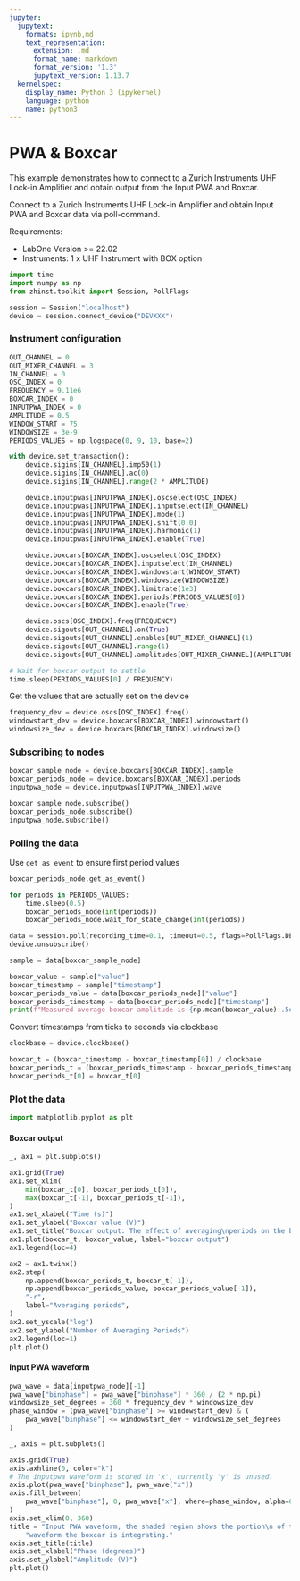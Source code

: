 ```yaml
---
jupyter:
  jupytext:
    formats: ipynb,md
    text_representation:
      extension: .md
      format_name: markdown
      format_version: '1.3'
      jupytext_version: 1.13.7
  kernelspec:
    display_name: Python 3 (ipykernel)
    language: python
    name: python3
---
```


# PWA & Boxcar

This example demonstrates how to connect to a Zurich Instruments UHF Lock-in 
Amplifier and obtain output from the Input PWA and Boxcar.

Connect to a Zurich Instruments UHF Lock-in Amplifier and
obtain Input PWA and Boxcar data via poll-command.

Requirements:

* LabOne Version >= 22.02
* Instruments:
    1 x UHF Instrument with BOX option

```python
import time
import numpy as np
from zhinst.toolkit import Session, PollFlags

session = Session("localhost")
device = session.connect_device("DEVXXX")
```

### Instrument configuration

```python
OUT_CHANNEL = 0
OUT_MIXER_CHANNEL = 3
IN_CHANNEL = 0
OSC_INDEX = 0
FREQUENCY = 9.11e6
BOXCAR_INDEX = 0
INPUTPWA_INDEX = 0
AMPLITUDE = 0.5
WINDOW_START = 75
WINDOWSIZE = 3e-9
PERIODS_VALUES = np.logspace(0, 9, 10, base=2)
```

```python
with device.set_transaction():
    device.sigins[IN_CHANNEL].imp50(1)
    device.sigins[IN_CHANNEL].ac(0)
    device.sigins[IN_CHANNEL].range(2 * AMPLITUDE)

    device.inputpwas[INPUTPWA_INDEX].oscselect(OSC_INDEX)
    device.inputpwas[INPUTPWA_INDEX].inputselect(IN_CHANNEL)
    device.inputpwas[INPUTPWA_INDEX].mode(1)
    device.inputpwas[INPUTPWA_INDEX].shift(0.0)
    device.inputpwas[INPUTPWA_INDEX].harmonic(1)
    device.inputpwas[INPUTPWA_INDEX].enable(True)

    device.boxcars[BOXCAR_INDEX].oscselect(OSC_INDEX)
    device.boxcars[BOXCAR_INDEX].inputselect(IN_CHANNEL)
    device.boxcars[BOXCAR_INDEX].windowstart(WINDOW_START)
    device.boxcars[BOXCAR_INDEX].windowsize(WINDOWSIZE)
    device.boxcars[BOXCAR_INDEX].limitrate(1e3)
    device.boxcars[BOXCAR_INDEX].periods(PERIODS_VALUES[0])
    device.boxcars[BOXCAR_INDEX].enable(True)

    device.oscs[OSC_INDEX].freq(FREQUENCY)
    device.sigouts[OUT_CHANNEL].on(True)
    device.sigouts[OUT_CHANNEL].enables[OUT_MIXER_CHANNEL](1)
    device.sigouts[OUT_CHANNEL].range(1)
    device.sigouts[OUT_CHANNEL].amplitudes[OUT_MIXER_CHANNEL](AMPLITUDE)

# Wait for boxcar output to settle
time.sleep(PERIODS_VALUES[0] / FREQUENCY)
```

Get the values that are actually set on the device

```python
frequency_dev = device.oscs[OSC_INDEX].freq()
windowstart_dev = device.boxcars[BOXCAR_INDEX].windowstart()
windowsize_dev = device.boxcars[BOXCAR_INDEX].windowsize()
```

### Subscribing to nodes

```python
boxcar_sample_node = device.boxcars[BOXCAR_INDEX].sample
boxcar_periods_node = device.boxcars[BOXCAR_INDEX].periods
inputpwa_node = device.inputpwas[INPUTPWA_INDEX].wave

boxcar_sample_node.subscribe()
boxcar_periods_node.subscribe()
inputpwa_node.subscribe()
```

### Polling the data

Use `get_as_event` to ensure first period values

```python
boxcar_periods_node.get_as_event()

for periods in PERIODS_VALUES:
    time.sleep(0.5)
    boxcar_periods_node(int(periods))
    boxcar_periods_node.wait_for_state_change(int(periods))
```

```python
data = session.poll(recording_time=0.1, timeout=0.5, flags=PollFlags.DEFAULT)
device.unsubscribe()
```

```python
sample = data[boxcar_sample_node]

boxcar_value = sample["value"]
boxcar_timestamp = sample["timestamp"]
boxcar_periods_value = data[boxcar_periods_node]["value"]
boxcar_periods_timestamp = data[boxcar_periods_node]["timestamp"]
print(f"Measured average boxcar amplitude is {np.mean(boxcar_value):.5e} V.")
```

Convert timestamps from ticks to seconds via clockbase

```python
clockbase = device.clockbase()

boxcar_t = (boxcar_timestamp - boxcar_timestamp[0]) / clockbase
boxcar_periods_t = (boxcar_periods_timestamp - boxcar_periods_timestamp[0]) / clockbase
boxcar_periods_t[0] = boxcar_t[0]
```

### Plot the data

```python
import matplotlib.pyplot as plt
```

#### Boxcar output

```python
_, ax1 = plt.subplots()

ax1.grid(True)
ax1.set_xlim(
    min(boxcar_t[0], boxcar_periods_t[0]),
    max(boxcar_t[-1], boxcar_periods_t[-1]),
)
ax1.set_xlabel("Time (s)")
ax1.set_ylabel("Boxcar value (V)")
ax1.set_title("Boxcar output: The effect of averaging\nperiods on the boxcar value")
ax1.plot(boxcar_t, boxcar_value, label="boxcar output")
ax1.legend(loc=4)

ax2 = ax1.twinx()
ax2.step(
    np.append(boxcar_periods_t, boxcar_t[-1]),
    np.append(boxcar_periods_value, boxcar_periods_value[-1]),
    "-r",
    label="Averaging periods",
)
ax2.set_yscale("log")
ax2.set_ylabel("Number of Averaging Periods")
ax2.legend(loc=1)
plt.plot()
```

#### Input PWA waveform

```python
pwa_wave = data[inputpwa_node][-1]
pwa_wave["binphase"] = pwa_wave["binphase"] * 360 / (2 * np.pi)
windowsize_set_degrees = 360 * frequency_dev * windowsize_dev
phase_window = (pwa_wave["binphase"] >= windowstart_dev) & (
    pwa_wave["binphase"] <= windowstart_dev + windowsize_set_degrees
)
```

```python
_, axis = plt.subplots()

axis.grid(True)
axis.axhline(0, color="k")
# The inputpwa waveform is stored in 'x', currently 'y' is unused.
axis.plot(pwa_wave["binphase"], pwa_wave["x"])
axis.fill_between(
    pwa_wave["binphase"], 0, pwa_wave["x"], where=phase_window, alpha=0.5
)
axis.set_xlim(0, 360)
title = "Input PWA waveform, the shaded region shows the portion\n of the " \
    "waveform the boxcar is integrating."
axis.set_title(title)
axis.set_xlabel("Phase (degrees)")
axis.set_ylabel("Amplitude (V)")
plt.plot()
```
